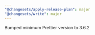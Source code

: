 ```yaml
---
"@changesets/apply-release-plan": major
"@changesets/write": major
---
```


Bumped minimum Prettier version to 3.6.2

